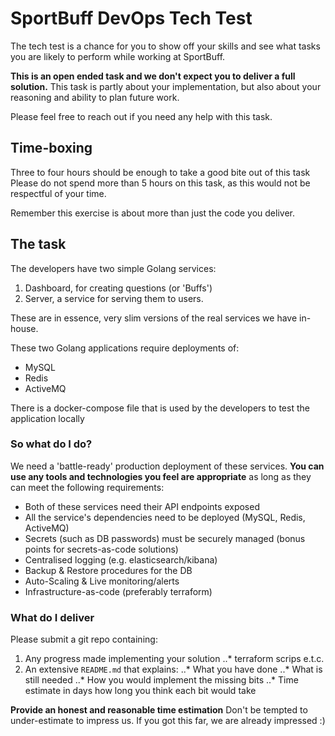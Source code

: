 # SportBuff DevOps Tech Test

The tech test is a chance for you to show off your skills and see what tasks
you are likely to perform while working at SportBuff.

**This is an open ended task and we don't expect you to deliver a full solution.**
This task is partly about your implementation, but also about your reasoning
and ability to plan future work.

Please feel free to reach out if you need any help with this task.

## Time-boxing

Three to four hours should be enough to take a good bite out of this task
Please do not spend more than 5 hours on this task, as this would not be
respectful of your time.

Remember this exercise is about more than just the code you deliver.

## The task

The developers have two simple Golang services:
1. Dashboard, for creating questions (or 'Buffs')
2. Server, a service for serving them to users.

These are in essence, very slim versions of the real services we have in-house.

These two Golang applications require deployments of:

- MySQL
- Redis
- ActiveMQ

There is a docker-compose file that is used by the developers to test the application locally

### So what do I do?

We need a 'battle-ready' production deployment of these services.
**You can use any tools and technologies you feel are appropriate** as long as they can meet the following requirements:

- Both of these services need their API endpoints exposed
- All the service's dependencies need to be deployed (MySQL, Redis, ActiveMQ)
- Secrets (such as DB passwords) must be securely managed (bonus points for secrets-as-code solutions)
- Centralised logging (e.g. elasticsearch/kibana)
- Backup & Restore procedures for the DB
- Auto-Scaling & Live monitoring/alerts
- Infrastructure-as-code (preferably terraform)

### What do I deliver

Please submit a git repo containing:

1. Any progress made implementing your solution
..* terraform scrips e.t.c.
2. An extensive `README.md` that explains:
..* What you have done
..* What is still needed
..* How you would implement the missing bits
..* Time estimate in days how long you think each bit would take

**Provide an honest and reasonable time estimation**
Don't be tempted to under-estimate to impress us.
If you got this far, we are already impressed :)
